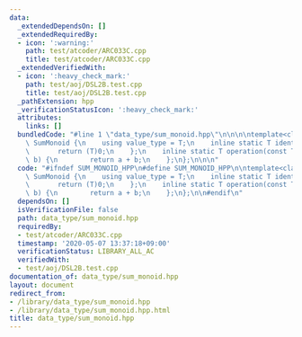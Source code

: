 ```yaml
---
data:
  _extendedDependsOn: []
  _extendedRequiredBy:
  - icon: ':warning:'
    path: test/atcoder/ARC033C.cpp
    title: test/atcoder/ARC033C.cpp
  _extendedVerifiedWith:
  - icon: ':heavy_check_mark:'
    path: test/aoj/DSL2B.test.cpp
    title: test/aoj/DSL2B.test.cpp
  _pathExtension: hpp
  _verificationStatusIcon: ':heavy_check_mark:'
  attributes:
    links: []
  bundledCode: "#line 1 \"data_type/sum_monoid.hpp\"\n\n\n\ntemplate<class T>\nstruct\
    \ SumMonoid {\n    using value_type = T;\n    inline static T identity() {\n \
    \       return (T)0;\n    };\n    inline static T operation(const T a, const T\
    \ b) {\n        return a + b;\n    };\n};\n\n\n"
  code: "#ifndef SUM_MONOID_HPP\n#define SUM_MONOID_HPP\n\ntemplate<class T>\nstruct\
    \ SumMonoid {\n    using value_type = T;\n    inline static T identity() {\n \
    \       return (T)0;\n    };\n    inline static T operation(const T a, const T\
    \ b) {\n        return a + b;\n    };\n};\n\n#endif\n"
  dependsOn: []
  isVerificationFile: false
  path: data_type/sum_monoid.hpp
  requiredBy:
  - test/atcoder/ARC033C.cpp
  timestamp: '2020-05-07 13:37:18+09:00'
  verificationStatus: LIBRARY_ALL_AC
  verifiedWith:
  - test/aoj/DSL2B.test.cpp
documentation_of: data_type/sum_monoid.hpp
layout: document
redirect_from:
- /library/data_type/sum_monoid.hpp
- /library/data_type/sum_monoid.hpp.html
title: data_type/sum_monoid.hpp
---
```

